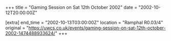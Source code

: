 +++
title = "Gaming Session on Sat 12th October 2002"
date = "2002-10-12T20:00:00Z"

[extra]
end_time = "2002-10-13T03:00:00Z"
location = "Ramphal R0.03/4"
original = "https://uwcs.co.uk/events/gaming-session-on-sat-12th-october-2002-1474488933624/"
+++



